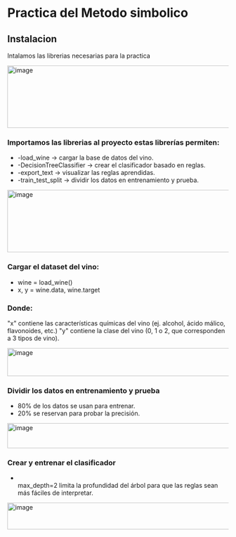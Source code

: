 
# Practica del Metodo simbolico

## Instalacion
Intalamos las librerias necesarias para la practica 

<img width="675" height="142" alt="image" src="https://github.com/user-attachments/assets/57c0a391-650b-4ae1-9e48-ec76ab9c55b6" />

### Importamos las librerias al proyecto estas librerías permiten:
<ul>
 <li> -load_wine → cargar la base de datos del vino. </li>
 <li>-DecisionTreeClassifier → crear el clasificador basado en reglas. </li>
 <li> -export_text → visualizar las reglas aprendidas. </li>
  <li> -train_test_split → dividir los datos en entrenamiento y prueba. </li>
</ul>
<img width="675" height="142" alt="image" src="https://github.com/user-attachments/assets/b6c11f76-3f9d-4792-8eaa-b3e47f2f1982" />

### Cargar el dataset del vino:
<ul>
<li> wine = load_wine() </li>
<li> x, y = wine.data, wine.target </li>
</ul>

### Donde:
 "x" contiene las características químicas del vino (ej. alcohol, ácido málico, flavonoides, etc.) 
"y" contiene la clase del vino (0, 1 o 2, que corresponden a 3 tipos de vino). 

<img width="582" height="64" alt="image" src="https://github.com/user-attachments/assets/e13849aa-d59f-48de-9b91-0869ad54be2d" />

### Dividir los datos en entrenamiento y prueba
<ul>
<li> 80% de los datos se usan para entrenar.</li>
<li> 20% se reservan para probar la precisión.</li>

</ul>
<img width="784" height="57" alt="image" src="https://github.com/user-attachments/assets/19a6416d-f1af-4021-9122-4c275ea08baf" />

### Crear y entrenar el clasificador
<ul> <li></li> max_depth=2 limita la profundidad del árbol para que las reglas sean más fáciles de interpretar. </li> </ul>

<img width="536" height="61" alt="image" src="https://github.com/user-attachments/assets/88ce8626-4b25-4f0a-98ad-3a2d0c33c36b" />










